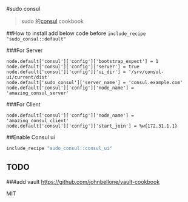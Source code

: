 #sudo consul
>sudo 的[consul](https://www.consul.io/) cookbook


##How to install
add below code before `include_recipe "sudo_consul::default"`

###For Server
```
node.default['consul']['config']['bootstrap_expect'] = 1
node.default['consul']['config']['server'] = true
node.default['consul']['config']['ui_dir'] = '/srv/consul-ui/current/dist'
node.default['sudo_consul']['server_name'] = 'consul.example.com'
node.default['consul']['config']['node_name'] = 'amazing_consul_server'
```

###For Client
```
node.default['consul']['config']['node_name'] = 'amazing_consul_client'
node.default['consul']['config']['start_join'] = %w{172.31.1.1}
```

##Enable Consul ui

```rb
include_recipe "sudo_consul::consul_ui"
```

## TODO
###add vault
https://github.com/johnbellone/vault-cookbook

MIT